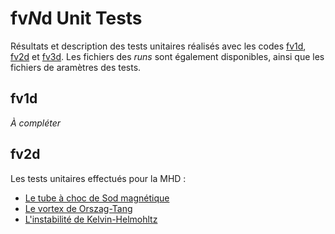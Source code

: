 # fv$N$d Unit Tests

Résultats et description des tests unitaires réalisés avec les codes [fv1d](https://github.com/mdelorme/fv1d), [fv2d](https://github.com/mdelorme/fv2d) et [fv3d](https://github.com/mdelorme/fv3d). Les fichiers des *runs* sont également disponibles, ainsi que les fichiers de aramètres des tests.

## fv1d

*À compléter*

## fv2d

Les tests unitaires effectués pour la MHD :
- [Le tube à choc de Sod magnétique](fv2d/sod-mag/)
- [Le vortex de Orszag-Tang](fv2d/orszag-tang/)
- [L'instabilité de Kelvin-Helmohltz](fv2d/kelvin-helmholtz-mag/)
